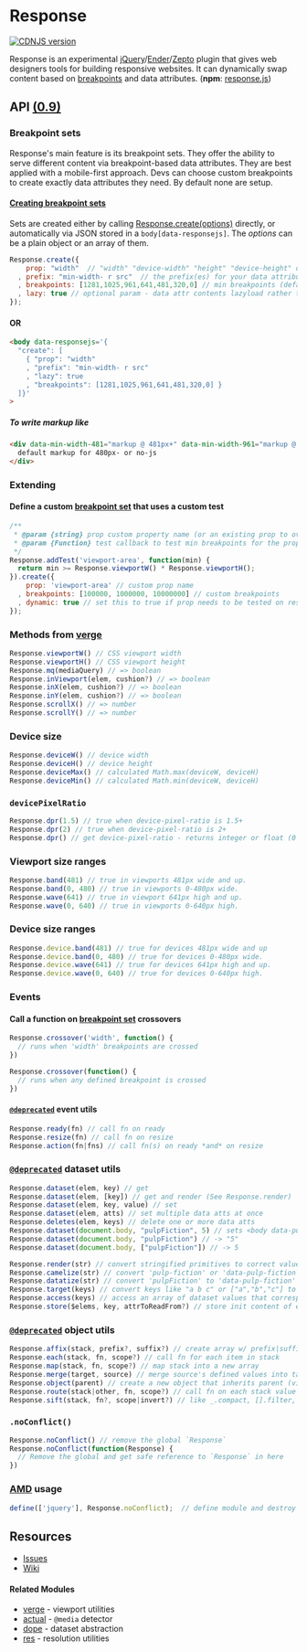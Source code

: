 # Response
[![CDNJS version](https://img.shields.io/cdnjs/v/response.js.svg)](https://cdnjs.com/libraries/response.js)

Response is an experimental [jQuery](http://jquery.com)/[Ender](https://github.com/ender-js/Ender)/[Zepto](http://zeptojs.com) plugin that gives web designers tools for building responsive websites. It can dynamically swap content based on [breakpoints](#breakpoint-sets) and data attributes. (<b>npm</b>: [response.js](https://www.npmjs.org/package/response.js))

## API [(0.9)](../../releases)
### Breakpoint sets

Response's main feature is its breakpoint sets. They offer the ability to serve different content via breakpoint-based data attributes. They are best applied with a mobile-first approach. Devs can choose custom breakpoints to create exactly data attributes they need. By default none are setup.

#### [Creating breakpoint sets](../../wiki/how-to-create-breakpoint-sets)

Sets are created either by calling [Response.create(options)](http://responsejs.com/#create) directly, or automatically via JSON stored in a `body[data-responsejs]`.
The <var>options</var> can be a plain object or an array of them.

```js
Response.create({
    prop: "width"  // "width" "device-width" "height" "device-height" or "device-pixel-ratio"
  , prefix: "min-width- r src"  // the prefix(es) for your data attributes (aliases are optional)
  , breakpoints: [1281,1025,961,641,481,320,0] // min breakpoints (defaults for width/device-width)
  , lazy: true // optional param - data attr contents lazyload rather than whole page at once
});
```

#### OR

```html
<body data-responsejs='{
  "create": [
    { "prop": "width"
    , "prefix": "min-width- r src"
    , "lazy": true
    , "breakpoints": [1281,1025,961,641,481,320,0] }
  ]}'
>
```

##### To write markup like

```html
<div data-min-width-481="markup @ 481px+" data-min-width-961="markup @ 961px+">
  default markup for 480px- or no-js
</div>
```

### Extending
#### Define a custom [breakpoint set](#breakpoint-sets) that uses a custom test

```js
/**
 * @param {string} prop custom property name (or an existing prop to override)
 * @param {Function} test callback to test min breakpoints for the prop
 */
Response.addTest('viewport-area', function(min) {
  return min >= Response.viewportW() * Response.viewportH();
}).create({
    prop: 'viewport-area' // custom prop name
  , breakpoints: [100000, 1000000, 10000000] // custom breakpoints
  , dynamic: true // set this to true if prop needs to be tested on resize
});
```

<a name="dimensions"></a>
### Methods from [verge](https://github.com/ryanve/verge/tree/1.9.1)

```js
Response.viewportW() // CSS viewport width
Response.viewportH() // CSS viewport height
Response.mq(mediaQuery) // => boolean
Response.inViewport(elem, cushion?) // => boolean
Response.inX(elem, cushion?) // => boolean
Response.inY(elem, cushion?) // => boolean
Response.scrollX() // => number
Response.scrollY() // => number
```

### Device size
```js
Response.deviceW() // device width
Response.deviceH() // device height
Response.deviceMax() // calculated Math.max(deviceW, deviceH)
Response.deviceMin() // calculated Math.min(deviceW, deviceH)
```

### `devicePixelRatio`

```js
Response.dpr(1.5) // true when device-pixel-ratio is 1.5+
Response.dpr(2) // true when device-pixel-ratio is 2+
Response.dpr() // get device-pixel-ratio - returns integer or float (0 if undetectable)
```

### Viewport size ranges

```js
Response.band(481) // true in viewports 481px wide and up.
Response.band(0, 480) // true in viewports 0-480px wide.
Response.wave(641) // true in viewport 641px high and up.
Response.wave(0, 640) // true in viewports 0-640px high.
```

### Device size ranges

```js
Response.device.band(481) // true for devices 481px wide and up
Response.device.band(0, 480) // true for devices 0-480px wide.
Response.device.wave(641) // true for devices 641px high and up.
Response.device.wave(0, 640) // true for devices 0-640px high.
```

### Events
#### Call a function on [breakpoint set](#breakpoint-sets) crossovers

```js
Response.crossover('width', function() {
  // runs when 'width' breakpoints are crossed
})

Response.crossover(function() {
  // runs when any defined breakpoint is crossed
})
```

#### [`@deprecated`](../../issues/51) event utils

```js
Response.ready(fn) // call fn on ready
Response.resize(fn) // call fn on resize
Response.action(fn|fns) // call fn(s) on ready *and* on resize
```

<a name="html5-dataset"></a>
<a name="data-utils"></a>
### [`@deprecated`](../../issues/51) dataset utils

```js
Response.dataset(elem, key) // get
Response.dataset(elem, [key]) // get and render (See Response.render)
Response.dataset(elem, key, value) // set
Response.dataset(elem, atts) // set multiple data atts at once
Response.deletes(elem, keys) // delete one or more data atts
Response.dataset(document.body, "pulpFiction", 5) // sets <body data-pulp-fiction="5">
Response.dataset(document.body, "pulpFiction") // -> "5"
Response.dataset(document.body, ["pulpFiction"]) // -> 5

Response.render(str) // convert stringified primitives to correct value e.g. "true" to true
Response.camelize(str) // convert 'pulp-fiction' or 'data-pulp-fiction' to pulpFiction
Response.datatize(str) // convert 'pulpFiction' to 'data-pulp-fiction'
Response.target(keys) // convert keys like "a b c" or ["a","b","c"] to $("[data-a],[data-b],[data-c]")
Response.access(keys) // access an array of dataset values that correspond to an array of dataset keys
Response.store($elems, key, attrToReadFrom?) // store init content of each elem to data key
```

<a name="objectsarrays"></a>
### [`@deprecated`](../../issues/51) object utils

```js
Response.affix(stack, prefix?, suffix?) // create array w/ prefix|suffix added to each stack value
Response.each(stack, fn, scope?) // call fn for each item in stack
Response.map(stack, fn, scope?) // map stack into a new array
Response.merge(target, source) // merge source's defined values into target
Response.object(parent) // create a new object that inherits parent (via Object.create where possible)
Response.route(stack|other, fn, scope?) // call fn on each stack value or on a non-stack
Response.sift(stack, fn?, scope|invert?) // like _.compact, [].filter, and jQuery.grep
```

### `.noConflict()`

```js
Response.noConflict() // remove the global `Response`
Response.noConflict(function(Response) {
  // Remove the global and get safe reference to `Response` in here
})
```

### [AMD](https://github.com/amdjs/amdjs-api/wiki/AMD) usage

```js
define(['jquery'], Response.noConflict);  // define module and destroy global
```

## Resources

- [Issues](../../issues)
- [Wiki](../../wiki)

#### Related Modules

- [verge](https://github.com/ryanve/verge) - viewport utilities
- [actual](https://github.com/ryanve/actual) - `@media` detector
- [dope](https://github.com/ryanve/dope) - dataset abstraction
- [res](https://github.com/ryanve/res) - resolution utilities